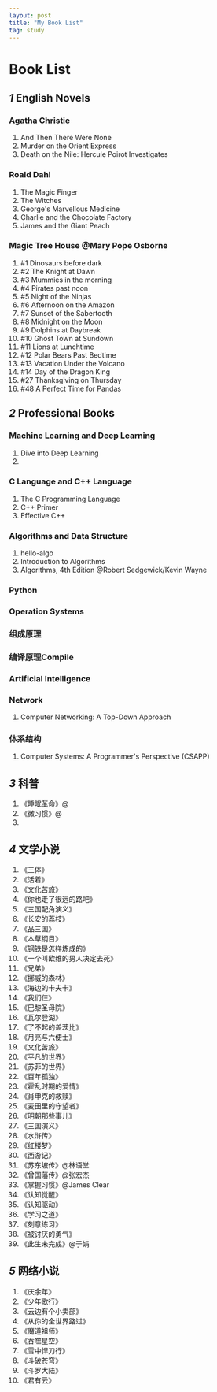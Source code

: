 ```yaml
---
layout: post
title: "My Book List"
tag: study
---
```


# Book List



## *1* English Novels

### Agatha Christie
1. And Then There Were None
2. Murder on the Orient Express
3. Death on the Nile: Hercule Poirot Investigates


### Roald Dahl
1. The Magic Finger
2. The Witches
3. George's Marvellous Medicine
4. Charlie and the Chocolate Factory
5. James and the Giant Peach


### Magic Tree House @Mary Pope Osborne
1. #1 Dinosaurs before dark
2. #2 The Knight at Dawn
3. #3 Mummies in the morning
4. #4 Pirates past noon
5. #5 Night of the Ninjas
6. #6 Afternoon on the Amazon
7. #7 Sunset of the Sabertooth
8. #8 Midnight on the Moon
9. #9 Dolphins at Daybreak
10. #10 Ghost Town at Sundown
11. #11 Lions at Lunchtime
12. #12 Polar Bears Past Bedtime
13. #13 Vacation Under the Volcano
14. #14 Day of the Dragon King
15. #27 Thanksgiving on Thursday
16. #48 A Perfect Time for Pandas



## *2* Professional Books

### Machine Learning and Deep Learning
1. Dive into Deep Learning
2. 

### C Language and C++ Language
1. The C Programming Language
2. C++ Primer
3. Effective C++

### Algorithms and Data Structure
1. hello-algo
2. Introduction to Algorithms
3. Algorithms, 4th Edition @Robert Sedgewick/Kevin Wayne


### Python
### Operation Systems
### 组成原理
### 编译原理Compile
### Artificial Intelligence

### Network
1. Computer Networking: A Top-Down Approach


###  体系结构
1. Computer Systems: A Programmer's Perspective (CSAPP)


## *3* 科普
1. 《睡眠革命》@
2. 《微习惯》@
3. 

## *4* 文学小说
1. 《三体》
2. 《活着》
3. 《文化苦旅》
4. 《你也走了很远的路吧》
5. 《三国配角演义》
6. 《长安的荔枝》
7. 《品三国》
8. 《本草纲目》
9.  《钢铁是怎样炼成的》
10. 《一个叫欧维的男人决定去死》
11. 《兄弟》
12. 《挪威的森林》
13. 《海边的卡夫卡》
14. 《我们仨》
15. 《巴黎圣母院》
16. 《瓦尔登湖》
17. 《了不起的盖茨比》
18. 《月亮与六便士》
19. 《文化苦旅》
20. 《平凡的世界》
21. 《苏菲的世界》
22. 《百年孤独》
23. 《霍乱时期的爱情》
24. 《肖申克的救赎》
25. 《麦田里的守望者》
26. 《明朝那些事儿》
27. 《三国演义》
28. 《水浒传》
29. 《红楼梦》
30. 《西游记》
31. 《苏东坡传》@林语堂
32. 《曾国藩传》@张宏杰
33. 《掌握习惯》@James Clear
34. 《认知觉醒》
35. 《认知驱动》
36. 《学习之道》
37. 《刻意练习》
38. 《被讨厌的勇气》
39. 《此生未完成》@于娟


## *5* 网络小说
1. 《庆余年》
2. 《少年歌行》
3. 《云边有个小卖部》
4. 《从你的全世界路过》
5. 《魔道祖师》
6. 《吞噬星空》
7. 《雪中悍刀行》
8. 《斗破苍穹》
9. 《斗罗大陆》
10. 《君有云》